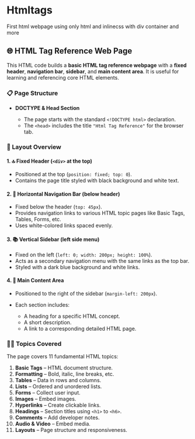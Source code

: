 # Htmltags
First html webpage using only html and inlinecss with div container and more


## 🌐 HTML Tag Reference Web Page

This HTML code builds a **basic HTML tag reference webpage** with a **fixed header**, **navigation bar**, **sidebar**, and **main content area**. It is useful for learning and referencing core HTML elements.

### 📋 Page Structure

* **DOCTYPE & Head Section**

  * The page starts with the standard `<!DOCTYPE html>` declaration.
  * The `<head>` includes the title `"Html Tag Reference"` for the browser tab.

### 🧱 Layout Overview

#### 1. 🔝 Fixed Header (`<div>` at the top)

* Positioned at the top (`position: fixed; top: 0`).
* Contains the page title styled with black background and white text.

#### 2. 🧭 Horizontal Navigation Bar (below header)

* Fixed below the header (`top: 45px`).
* Provides navigation links to various HTML topic pages like Basic Tags, Tables, Forms, etc.
* Uses white-colored links spaced evenly.

#### 3. 📚 Vertical Sidebar (left side menu)

* Fixed on the left (`left: 0; width: 200px; height: 100%`).
* Acts as a secondary navigation menu with the same links as the top bar.
* Styled with a dark blue background and white links.

#### 4. 📄 Main Content Area

* Positioned to the right of the sidebar (`margin-left: 200px`).
* Each section includes:

  * A heading for a specific HTML concept.
  * A short description.
  * A link to a corresponding detailed HTML page.

### 🧑‍💻 Topics Covered

The page covers 11 fundamental HTML topics:

1. **Basic Tags** – HTML document structure.
2. **Formatting** – Bold, italic, line breaks, etc.
3. **Tables** – Data in rows and columns.
4. **Lists** – Ordered and unordered lists.
5. **Forms** – Collect user input.
6. **Images** – Embed images.
7. **Hyperlinks** – Create clickable links.
8. **Headings** – Section titles using `<h1>` to `<h6>`.
9. **Comments** – Add developer notes.
10. **Audio & Video** – Embed media.
11. **Layouts** – Page structure and responsiveness.





